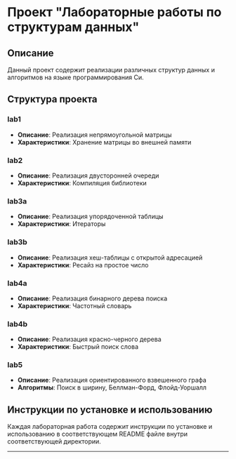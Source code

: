 # Проект "Лабораторные работы по структурам данных"

## Описание
Данный проект содержит реализации различных структур данных и алгоритмов на языке программирования Си.

## Структура проекта

### lab1
- **Описание**: Реализация непрямоугольной матрицы
- **Характеристики**: Хранение матрицы во внешней памяти

### lab2
- **Описание**: Реализация двусторонней очереди
- **Характеристики**: Компиляция библиотеки

### lab3a
- **Описание**: Реализация упорядоченной таблицы
- **Характеристики**: Итераторы

### lab3b
- **Описание**: Реализация хеш-таблицы с открытой адресацией
- **Характеристики**: Ресайз на простое число

### lab4a
- **Описание**: Реализация бинарного дерева поиска
- **Характеристики**: Частотный словарь

### lab4b
- **Описание**: Реализация красно-черного дерева
- **Характеристики**: Быстрый поиск слова

### lab5
- **Описание**: Реализация ориентированного взвешенного графа
- **Алгоритмы**: Поиск в ширину, Беллман-Форд, Флойд-Уоршалл

## Инструкции по установке и использованию
Каждая лабораторная работа содержит инструкции по установке и использованию в соответствующем README файле внутри соответствующей директории.

---
